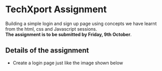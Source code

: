 # TechXport Assignment

Building a simple login and sign up page using concepts we have learnt from the html, css and Javascript sessions.  
**The assignment is to be submitted by Friday, 9th October**.

## Details of the assignment

* Create a login page just like the image shown below

